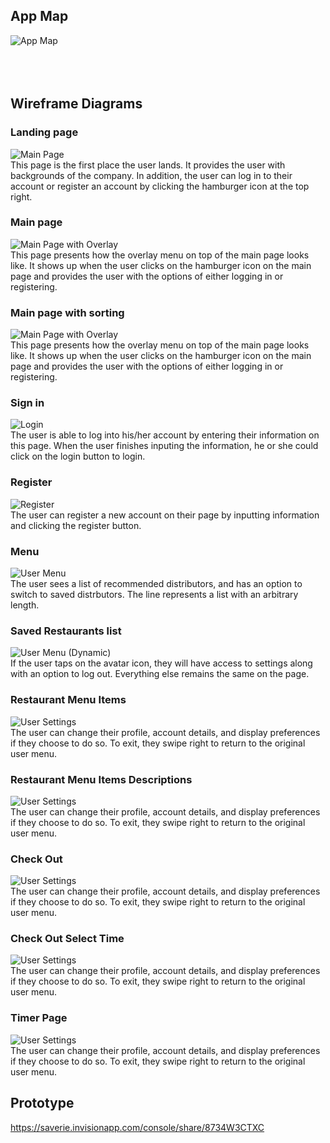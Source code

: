 ## App Map
![App Map](ux-design/appmap.png) <br/>
<br/>
<br/>
<br/>

## Wireframe Diagrams

### Landing page
![Main Page](ux-design/landingpage.png) <br/>
This page is the first place the user lands. It provides the user with backgrounds of the company. In addition, 
the user can log in to their account or register an account by clicking the hamburger icon at the top right. 

### Main page
![Main Page with Overlay](ux-design/mainpage1.png) <br/>
This page presents how the overlay menu on top of the main page looks like. It shows up when the user clicks on the hamburger icon on the main page and provides the user with the options of either logging in or registering. 

### Main page with sorting
![Main Page with Overlay](ux-design/mainpage2.png) <br/>
This page presents how the overlay menu on top of the main page looks like. It shows up when the user clicks on the hamburger icon on the main page and provides the user with the options of either logging in or registering. 

### Sign in 
![Login](ux-design/signin.png) <br/>
The user is able to log into his/her account by entering their information on this page. When the user finishes inputing the information, he or she could click on the login button to login. 

### Register 
![Register](ux-design/register.png) <br/>
The user can register a new account on their page by inputting information and clicking the register button. 

### Menu
![User Menu](ux-design/usermenu.png) <br/>
The user sees a list of recommended distributors, and has an option to switch to saved distrbutors. The line represents a list with an arbitrary length.

### Saved Restaurants list
![User Menu (Dynamic)](ux-design/restaurants.png) <br/>
If the user taps on the avatar icon, they will have access to settings along with an option to log out. Everything else remains the same on the page.

### Restaurant Menu Items
![User Settings](ux-design/menuitems.png) <br/>
The user can change their profile, account details, and display preferences if they choose to do so. To exit, they swipe right to return to the original user menu.

### Restaurant Menu Items Descriptions
![User Settings](ux-design/menuitems2.png) <br/>
The user can change their profile, account details, and display preferences if they choose to do so. To exit, they swipe right to return to the original user menu.

### Check Out
![User Settings](ux-design/checkout.png) <br/>
The user can change their profile, account details, and display preferences if they choose to do so. To exit, they swipe right to return to the original user menu.

### Check Out Select Time
![User Settings](ux-design/checkout2.png) <br/>
The user can change their profile, account details, and display preferences if they choose to do so. To exit, they swipe right to return to the original user menu.

### Timer Page
![User Settings](ux-design/timer.png) <br/>
The user can change their profile, account details, and display preferences if they choose to do so. To exit, they swipe right to return to the original user menu.

## Prototype 
https://saverie.invisionapp.com/console/share/8734W3CTXC
